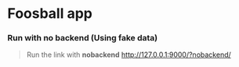 # Foosball app

### Run with no backend (Using fake data)
> Run the link with **nobackend**
> http://127.0.0.1:9000/?nobackend/
